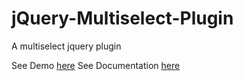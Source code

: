 # jQuery-Multiselect-Plugin
A multiselect jquery plugin

See Demo <a href="https://thescriptkiddie-youtube.github.io/jQuery-Multiselect-Plugin/">here</a>
See Documentation <a href="http://www.thescriptkiddie.com/jquery/plugins/jquery-multiselect-plugin/">here</a>
